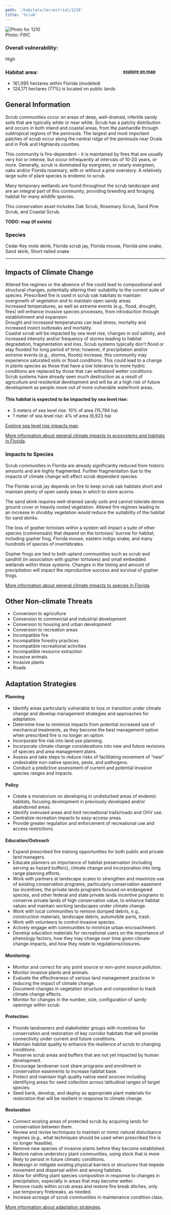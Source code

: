 ```yaml
---
path: '/habitats/terrestrial/1210'
title: 'Scrub'
---
```


<content-header icon="high_pine_scrub" title="Scrub" subtitle="within High Pine and Scrub">
</content-header>

<div id="TopSection">

<div class="header-photo"><img src="1210.jpg" alt="Photo for 1210"/>
<figcaption>Photo: FWC</figcaption></div>

<div>

### Overall vulnerability:

<div class="vulnerability vulnerability-high">High</div>

<h3>Habitat area: 
<a href="/habitats/terrestrial/1210/map" style="float:right;font-size:smaller;margin-right: 2rem;">
<fa-icon name="map"></fa-icon>
explore on map
</a>
</h3>

-   161,995 hectares within Florida (modeled)
-   124,171 hectares (77%) is located on public lands

</div>
</div>

## General Information

Scrub communities occur on areas of deep, well-drained, infertile sandy soils that are typically white or near white. Scrub has a patchy distribution and occurs in both inland and coastal areas, from the panhandle through subtropical regions of the peninsula. The largest and most important patches of scrub occur along the central ridge of the peninsula near Ocala and in Polk and Highlands counties. 

This community is fire-dependent -  it is maintained by fires that are usually very hot or intense, but occur infrequently at intervals of 10-20 years, or more. Generally, scrub is dominated by evergreen, or nearly evergreen, oaks and/or Florida rosemary, with or without a pine overstory. A relatively large suite of plant species is endemic to scrub.  

Many temporary wetlands are found throughout the scrub landscape and are an integral part of this community, providing breeding and foraging habitat for many wildlife species.

This conservation asset includes Oak Scrub, Rosemary Scrub, Sand Pine Scrub, and Coastal Scrub.

**TODO: map (if exists)**

### Species

Cedar Key mole skink, Florida scrub jay, Florida mouse, Florida pine snake,  Sand skink, Short-tailed snake

<hr />

## Impacts of Climate Change

Altered fire regimes or the absence of fire could lead to compositional and structural changes, potentially altering their suitability to the current suite of species.  Prescribed fire is used in scrub oak habitats to maintain overgrowth of vegetation and to maintain open sandy areas.  <br />Increased temperatures, as well as extreme events (e.g., flood, drought, fires) will enhance invasive species processes, from introduction through establishment and expansion. <br />Drought and increased temperatures can lead stress, mortality and increased insect outbreaks and mortality. <br />Coastal scrub will be impacted by sea level rise, changes in soil salinity, and increased intensity and/or frequency of storms leading to habitat degradation, fragmentation and loss.   Scrub systems typically don't flood or stay flooded for long period of time; however, if precipitation and/or extreme events  (e.g., storms, floods) increase, this community may experience saturated soils or flood conditions.  This could lead to a change in plants species as those that have a low tolerance to more hydric conditions are replaced by those that can withstand wetter conditions.  <br />Scrub systems have already seen much destruction as a result of agriculture and residential development and will be at a high risk of future development as people move out of more vulnerable waterfront areas.


#### This habitat is expected to be impacted by sea level rise:

- 3 meters of sea level rise: 10% of area (15,794 ha)
- 1 meter of sea level rise: 4% of area (6,923 ha)

[Explore sea level rise impacts map](/habitat/terrestrial/1210/map).


[More information about general climate impacts to ecosystems and habitats in Florida](/impacts/habitats).

### Impacts to Species

Scrub communities in Florida are already significantly reduced from historic amounts and are highly fragmented.  Further fragmentation due to the impacts of climate change will affect scrub dependent species.  

The Florida scrub jay depends on fire to keep scrub oak habitats short and maintain plenty of open sandy areas in which to store acorns.  

The sand skink requires well-drained sandy soils and cannot tolerate dense ground cover or heavily rooted vegetation.  Altered fire regimes leading to an increase in shrubby vegetation would reduce the suitability of the habitat for sand skinks.  

The loss of gopher tortoises within a system will impact a suite of other species (commensals) that depend on the tortoises' burrow for habitat, including gopher frog, Florida mouse, eastern indigo snake, and many hundreds of species of invertebrates.  

Gopher frogs are tied to both upland communities such as scrub and sandhill (in association with gopher tortoises) and small embedded wetlands within these systems.  Changes in the timing and amount of precipitation will impact the reproductive success and survival of gopher frogs.

[More information about general climate impacts to species in Florida](/impacts/species).

## Other Non-climate Threats

-	Conversion to agriculture
-	Conversion to commercial and industrial development
-	Conversion to housing and urban development
-	Conversion to recreation areas
-	Incompatible fire
-	Incompatible forestry practices
-	Incompatible recreational activities
-	Incompatible resource extraction
-	Invasive animals
-	Invasive plants
-	Roads


## Adaptation Strategies

#### Planning

- Identify areas particularly vulnerable to loss or transition under climate change and develop management strategies and approaches for adaptation.
- Determine how to minimize impacts from potential increased use of mechanical treatments, as they become the best management option when prescribed fire is no longer an option.
- Incorporate fire risk into land use planning.
- Incorporate climate change considerations into new and future revisions of species and area management plans.
- Assess and take steps to reduce risks of facilitating movement of “new” undesirable non-native species, pests, and pathogens.
- Conduct a predictive assessment of current and potential invasive species ranges and impacts.


#### Policy

- Create a moratorium on developing in undisturbed areas of endemic habitats, focusing development in previously developed and/or abandoned areas.
- Identify overused areas and limit recreational trails/roads and OHV use.
- Centralize recreation impacts to easy-access areas.
- Provide greater regulation and enforcement of recreational use and access restrictions.


#### Education/Outreach

- Expand prescribed fire training opportunities for both public and private land managers.
- Educate planners on importance of habitat preservation (including serving as hazard buffers), climate change and incorporation into long range planning efforts.
- Work with partners at landscape scales to strengthen and maximize use of existing conservation programs, particularly conservation easement tax incentives, the private lands programs focused on endangered species, and other federal and state private lands incentive programs to conserve private lands of high conservation value, to enhance habitat values and maintain working landscapes under climate change.
- Work with local communities to remove dumped debris, e.g., construction materials, landscape debris, automobile parts, trash.
- Work with volunteers to control invasive species.
- Actively engage with communities to minimize urban encroachment.
- Develop education materials for recreational users on the importance of phenology factors, how they may change over time given climate change impacts, and how they relate to regulations/closures.


#### Monitoring: 

- Monitor and correct for any point source or non-point source pollution.
- Monitor invasive plants and animals.
- Evaluate the effectiveness of various land management practices in reducing the impact of climate change.
- Document changes in vegetation structure and composition to track climate change effects.
- Monitor for changes in the number, size, configuration of sandy openings within scrub.


#### Protection:  

- Provide landowners and stakeholder groups with incentives for conservation and restoration of key corridor habitats that will provide connectivity under current and future conditions.
- Maintain habitat quality to enhance the resilience of scrub to changing conditions.
- Preserve scrub areas and buffers that are not yet impacted by human development.
- Encourage landowner cost share programs and enrollment in conservation easements to increase habitat base.
- Protect and maintain high quality native seed sources including identifying areas for seed collection across latitudinal ranges of target species.
- Seed bank, develop, and deploy as appropriate plant materials for restoration that will be resilient in response to climate change.


#### Restoration

- Connect existing areas of protected scrub by acquiring lands for conservation between them.
- Review and revise techniques to maintain or mimic natural disturbance regimes (e.g., what techniques should be used when prescribed fire is no longer feasible).
- Remove new species of invasive plants before they become established.
- Restore native understory plant communities, using stock that is more likely to persist in future climatic conditions.
- Redesign or mitigate existing physical barriers or structures that impede movement and dispersal within and among habitats.
- Allow for shifting plant species composition in response to changes in precipitation, especially in areas that may become wetter.
- Remove roads within scrub areas and restore fire break ditches, only use temporary firebreaks, as needed.
- Increase acreage of scrub communities in maintenance condition class.




[More information about adaptation strategies](/strategies).


